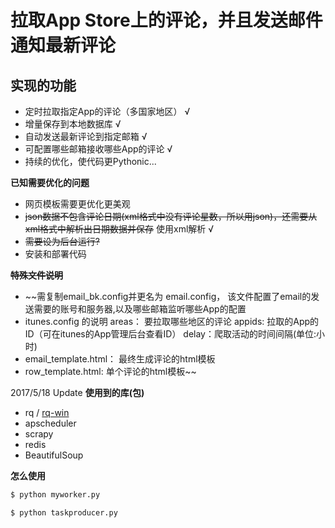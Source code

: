 
拉取App Store上的评论，并且发送邮件通知最新评论
======

实现的功能
-----------

- 定时拉取指定App的评论（多国家地区） √
- 增量保存到本地数据库 √
- 自动发送最新评论到指定邮箱 √
- 可配置哪些邮箱接收哪些App的评论 √
- 持续的优化，使代码更Pythonic...

**已知需要优化的问题**
- 网页模板需要更优化更美观
- ~~json数据不包含评论日期(xml格式中没有评论星数，所以用json)，还需要从xml格式中解析出日期数据并保存~~ 使用xml解析 √
- ~~需要设为后台运行?~~
- 安装和部署代码



~~**特殊文件说明**~~
- ~~需复制email_bk.config并更名为 email.config， 该文件配置了email的发送需要的账号和服务器,以及哪些邮箱监听哪些App的配置
- itunes.config 的说明
  areas： 要拉取哪些地区的评论
  appids: 拉取的App的ID（可在itunes的App管理后台查看ID）
  delay：爬取活动的时间间隔(单位:小时)
- email_template.html： 最终生成评论的html模板
- row_template.html: 单个评论的html模板~~

2017/5/18 Update
**使用到的库(包)**
- rq / [rq-win](https://github.com/michaelbrooks/rq-win)
- apscheduler
- scrapy
- redis
- BeautifulSoup

**怎么使用**
```bash
$ python myworker.py
```
```bash
$ python taskproducer.py
```
